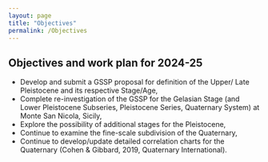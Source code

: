 ```yaml
---
layout: page
title: "Objectives"
permalink: /Objectives
---
```

## Objectives and work plan for 2024-25  

* Develop and submit a GSSP proposal for definition of the Upper/ Late Pleistocene and its respective Stage/Age,  
* Complete re-investigation of the GSSP for the Gelasian Stage (and Lower Pleistocene Subseries, Pleistocene Series, Quaternary System) at Monte San Nicola, Sicily,  
* Explore the possibility of additional stages for the Pleistocene,  
* Continue to examine the fine-scale subdivision of the Quaternary,   
* Continue to develop/update detailed correlation charts for the Quaternary (Cohen & Gibbard, 2019, Quaternary International).

